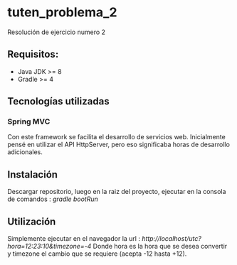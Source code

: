 # tuten_problema_2
Resolución de ejercicio numero 2

## Requisitos:
 * Java JDK >= 8
 * Gradle >= 4
 
## Tecnologías utilizadas
### Spring MVC 
   Con este framework se facilita el desarrollo de servicios web.  Inicialmente pensé en utilizar el API HttpServer, pero eso significaba horas  de desarrollo adicionales.
   
## Instalación 
  Descargar repositorio, luego en la raiz del proyecto, ejecutar en la consola de comandos : *gradle bootRun*

## Utilización
  Simplemente ejecutar en el navegador la url : *http://localhost/utc?hora=12:23:10&timezone=-4*
  Donde hora es la hora que se desea convertir y timezone el cambio que se requiere (acepta -12 hasta +12).
